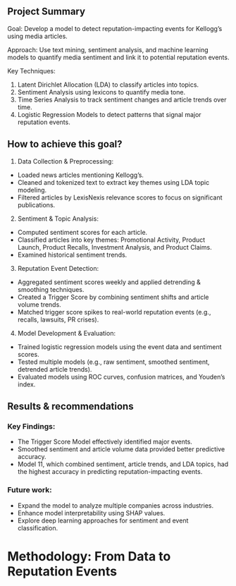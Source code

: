 ## Project Summary

Goal: Develop a model to detect reputation-impacting events for Kellogg’s using media articles.

Approach: Use text mining, sentiment analysis, and machine learning models to quantify media sentiment and link it to potential reputation events.

Key Techniques:
1. Latent Dirichlet Allocation (LDA) to classify articles into topics.
2. Sentiment Analysis using lexicons to quantify media tone.
3. Time Series Analysis to track sentiment changes and article trends over time.
4. Logistic Regression Models to detect patterns that signal major reputation events.


## How to achieve this goal?

1. Data Collection & Preprocessing:
- Loaded news articles mentioning Kellogg’s.
- Cleaned and tokenized text to extract key themes using LDA topic modeling.
- Filtered articles by LexisNexis relevance scores to focus on significant publications.

2. Sentiment & Topic Analysis:
- Computed sentiment scores for each article.
- Classified articles into key themes: Promotional Activity, Product Launch, Product Recalls, Investment Analysis, and Product Claims.
- Examined historical sentiment trends.

3. Reputation Event Detection:
- Aggregated sentiment scores weekly and applied detrending & smoothing techniques.
- Created a Trigger Score by combining sentiment shifts and article volume trends.
- Matched trigger score spikes to real-world reputation events (e.g., recalls, lawsuits, PR crises).

4. Model Development & Evaluation:
- Trained logistic regression models using the event data and sentiment scores.
- Tested multiple models (e.g., raw sentiment, smoothed sentiment, detrended article trends).
- Evaluated models using ROC curves, confusion matrices, and Youden’s index.

## Results & recommendations

### Key Findings:
- The Trigger Score Model effectively identified major events.
- Smoothed sentiment and article volume data provided better predictive accuracy.
- Model 11, which combined sentiment, article trends, and LDA topics, had the highest accuracy in predicting reputation-impacting events.

### Future work: 
- Expand the model to analyze multiple companies across industries.
- Enhance model interpretability using SHAP values.
- Explore deep learning approaches for sentiment and event classification.

# Methodology: From Data to Reputation Events
